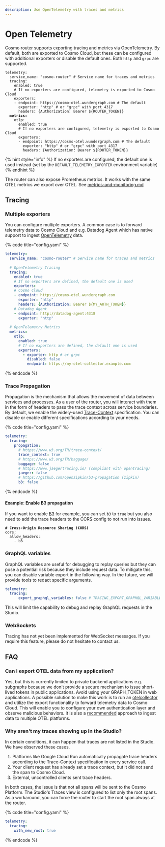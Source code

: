 ```yaml
---
description: Use OpenTelemetry with traces and metrics
---
```


# Open Telemetry

Cosmo router supports exporting tracing and metrics via OpenTelemetry. By default, both are exported to Cosmo Cloud, but these can be configured with additional exporters or disable the default ones. Both `http` and `grpc` are supported.

<pre class="language-yaml" data-title="config.yaml"><code class="lang-yaml">telemetry:
  service_name: "cosmo-router" # Service name for traces and metrics
  tracing:
    enabled: true
    # If no exporters are configured, telemetry is exported to Cosmo Cloud
    exporters:
    - endpoint: https://cosmo-otel.wundergraph.com # The default
      exporter: "http" # or "grpc" with port 4317
      headers: {Authorization: Bearer ${ROUTER_TOKEN}}
<strong>  metrics:
</strong>    otlp:
      enabled: true
      # If no exporters are configured, telemetry is exported to Cosmo Cloud
      exporters:
      - endpoint: https://cosmo-otel.wundergraph.com # The default
        exporter: "http" # or "grpc" with port 4317
        headers: {Authorization: Bearer ${ROUTER_TOKEN}}
</code></pre>

{% hint style="info" %}
If no exporters are configured, the default one is used instead (set by the `DEFAULT_TELEMETRY_EXPORTER` environment variable)
{% endhint %}

The router can also expose Prometheus metrics. It works with the same OTEL metrics we export over OTEL. See [metrics-and-monitoring.md](metrics-and-monitoring.md "mention")

## Tracing

### Multiple exporters

You can configure multiple exporters. A common case is to forward telemetry data to Cosmo Cloud and e.g. Datadog Agent which has native support to ingest  [OpenTelemetry](https://docs.datadoghq.com/opentelemetry/) data.

{% code title="config.yaml" %}
```yaml
telemetry:
  service_name: "cosmo-router" # Service name for traces and metrics
  
  # OpenTelemetry Tracing
  tracing:
    enabled: true
    # If no exporters are defined, the default one is used
    exporters:
    # Cosmo Cloud
    - endpoint: https://cosmo-otel.wundergraph.com
      exporter: "http"
      headers: {Authorization: Bearer ${MY_AUTH_TOKEN}}
    # Datadog Agent 
    - endpoint: http://datadog-agent:4318
      exporter: "http"
      
  # OpenTelemetry Metrics
  metrics:
    otlp:
      enabled: true
      # If no exporters are defined, the default one is used
      exporters:
        - exporter: http # or grpc
          disabled: false
          endpoint: https://my-otel-collector.example.com
```
{% endcode %}

### Trace Propagation

Propagation is the mechanism that allows the movement of data between services and processes. As a user of the router, you will interact with them in the form of headers to pass the trace context across service boundaries. By default, we enable the widely-used [Trace-Context](https://www.w3.org/TR/trace-context/) specification. You can disable or enable different specifications according to your needs.

{% code title="config.yaml" %}
```yaml
telemetry:
  tracing:
    propagation:
      # https://www.w3.org/TR/trace-context/
      trace_context: true
      # https://www.w3.org/TR/baggage/
      baggage: false
      # https://www.jaegertracing.io/ (compliant with opentracing)
      jaeger: false
      # https://github.com/openzipkin/b3-propagation (zipkin)
      b3: false   
```
{% endcode %}

#### Example: Enable B3 propagation

If you want to enable [B3](https://github.com/openzipkin/b3-propagation) for example, you can set `b3` to `true` but you also need to add the trace headers to the CORS config to not run into issues.

<pre class="language-yaml" data-title="config.yaml"><code class="lang-yaml"><strong># Cross-Origin Resource Sharing (CORS)
</strong>cors:
  allow_headers:
    - b3
</code></pre>

### GraphQL variables

GraphQL variables are useful for debugging to replay queries but they can pose a potential risk because they include request data. To mitigate this, you can disable variable export in the following way. In the future, we will provide tools to redact specific arguments.

```yaml
telemetry:
  tracing:
      export_graphql_variables: false # TRACING_EXPORT_GRAPHQL_VARIABLES
```

This will limit the capability to debug and replay GraphQL requests in the Studio.

### WebSockets

Tracing has not yet been implemented for WebSocket messages. If you require this feature, please do not hesitate to contact us.

## FAQ

### Can I export OTEL data from my application?

Yes, but this is currently limited to private backend applications e.g. subgraphs because we don't provide a secure mechanism to issue short-lived tokens in public applications. Avoid using your GRAPH\_TOKEN in web applications. A possible solution to make this work is to run an [otelcollector](https://docs.newrelic.com/docs/more-integrations/open-source-telemetry-integrations/opentelemetry/collector/opentelemetry-collector-intro/) and utilize the export functionality to forward telemetry data to Cosmo Cloud. This will enable you to configure your own authentication layer and observe malicious behaviors. It is also a [recommended](https://docs.newrelic.com/docs/more-integrations/open-source-telemetry-integrations/opentelemetry/best-practices/opentelemetry-best-practices-browser/) approach to ingest data to multiple OTEL platforms.

### Why aren't my traces showing up in the Studio?

In certain conditions, it can happen that traces are not listed in the Studio. We have observed these cases.&#x20;

1. Platforms like Google Cloud Run automatically propagate trace headers according to the Trace-Context specification in every service call.
2. Your client request has already set a trace context, but it did not send the span to Cosmo Cloud.
3. External, uncontrolled clients sent trace headers.

In both cases, the issue is that not all spans will be sent to the Cosmo Platform. The Studio's Traces view is configured to list only the root spans. As a workaround, you can force the router to start the root span always at the router.

{% code title="config.yaml" %}
```yaml
telemetry:
  tracing:
    with_new_root: true
```
{% endcode %}
